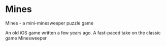 # Mines
Mines - a mini-minesweeper puzzle game

An old iOS game written a few years ago. A fast-paced take on the classic game Minesweeper
